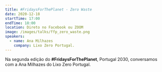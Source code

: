 ```yaml
---
title: ‎#FridaysForThePlanet - Zero Waste
date: 2020-12-18
startTime: 17:00
endTime: 18:00
location: Direto no Facebook ou ZOOM
image: /images/talks/ffp_zero_waste.png
speakers:
  - name: Ana Milhazes
    company: Lixo Zero Portugal.
---
```


Na segunda edição do **#FridaysForThePlanet**, Portugal 2030, conversamos com a Ana Milhazes do Lixo Zero Portugal.
